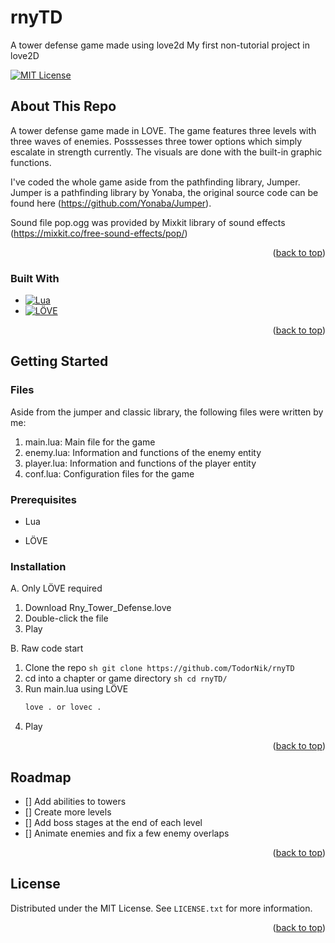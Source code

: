 # rnyTD
A tower defense game made using love2d
My first non-tutorial project in love2D
<!-- Improved compatibility of back to top link: See: https://github.com/othneildrew/Best-README-Template/pull/73 -->

<a name="readme-top"></a>

<!-- PROJECT SHIELDS -->
<!--
*** I'm using markdown "reference style" links for readability.
*** Reference links are enclosed in brackets [ ] instead of parentheses ( ).
*** See the bottom of this document for the declaration of the reference variables
*** for contributors-url, forks-url, etc. This is an optional, concise syntax you may use.
*** https://www.markdownguide.org/basic-syntax/#reference-style-links
-->

[![MIT License][license-shield]][license-url]

<!-- ABOUT THE PROJECT -->

## About This Repo

A tower defense game made in LOVE. The game features three levels with three waves of enemies. Posssesses three tower options which simply escalate in strength currently. The visuals are done with the built-in graphic functions.

I've coded the whole game aside from the pathfinding library, Jumper. Jumper is a pathfinding library by Yonaba, the original source code can be found here (https://github.com/Yonaba/Jumper).

Sound file pop.ogg was provided by Mixkit library of sound effects (https://mixkit.co/free-sound-effects/pop/)

<p align="right">(<a href="#readme-top">back to top</a>)</p>

### Built With

- [![Lua][Lua-shield]][Lua-url]
- [![LÖVE][LOVE-shield]][LOVE-url]

<p align="right">(<a href="#readme-top">back to top</a>)</p>

<!-- GETTING STARTED -->

## Getting Started

### Files

Aside from the jumper and classic library, the following files were written by me:

1. main.lua: Main file for the game
2. enemy.lua: Information and functions of the enemy entity
3. player.lua: Information and functions of the player entity
4. conf.lua: Configuration files for the game

### Prerequisites
- Lua

- LÖVE

### Installation

A. Only LÖVE required 
  1. Download Rny_Tower_Defense.love
  2. Double-click the file
  3. Play

B. Raw code start
  1. Clone the repo
    ```sh
    git clone https://github.com/TodorNik/rnyTD
    ```
  2. cd into a chapter or game directory
    ```sh
    cd rnyTD/
    ```
  3. Run main.lua using LÖVE
     ```sh
     love . or lovec .
     ```
  4. Play

<p align="right">(<a href="#readme-top">back to top</a>)</p>

<!-- ROADMAP -->

## Roadmap

- [] Add abilities to towers
- [] Create more levels
- [] Add boss stages at the end of each level
- [] Animate enemies and fix a few enemy overlaps

<p align="right">(<a href="#readme-top">back to top</a>)</p>

<!-- LICENSE -->

## License

Distributed under the MIT License. See `LICENSE.txt` for more information.

<p align="right">(<a href="#readme-top">back to top</a>)</p>

<!-- MARKDOWN LINKS & IMAGES -->
<!-- https://www.markdownguide.org/basic-syntax/#reference-style-links -->

[license-shield]: https://img.shields.io/github/license/othneildrew/Best-README-Template.svg?style=for-the-badge
[license-url]: https://github.com/wem1c/Learn-To-LOVE/blob/master/LICENSE
[Lua-shield]: https://img.shields.io/badge/Lua-5B1B1B?style=for-the-badge&logo=lua&logoColor=white
[Lua-url]: https://www.lua.org/
[LOVE-shield]: https://img.shields.io/badge/LÖVE-5B1B1B?style=for-the-badge&logo=love&logoColor
[LOVE-url]: https://www.love.com/


